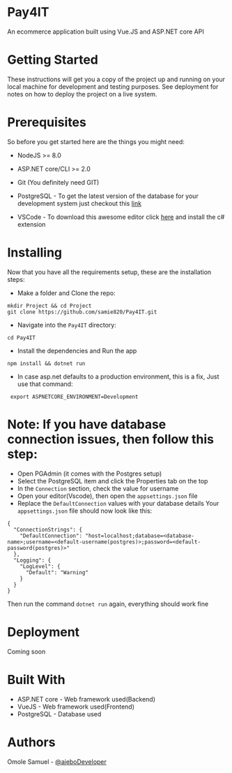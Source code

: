 # Pay4IT
An ecommerce application built using Vue.JS and ASP.NET core API

# Getting Started
These instructions will get you a copy of the project up and running on your local machine for development and testing purposes. 
See deployment for notes on how to deploy the project on a live system.

# Prerequisites

So before you get started here are the things you might need:


- NodeJS >= 8.0

- ASP.NET core/CLI >= 2.0

- Git (You definitely need GIT)

- PostgreSQL - To get the latest version of the database for your development system just checkout this [link](https://www.postgresql.org/download/)

- VSCode - To download this awesome editor click [here](https://code.visualstudio.com/Download) and install the c# extension

# Installing

Now that you have all the requirements setup, these are the installation steps:

- Make a folder and Clone the repo:
```
mkdir Project && cd Project
git clone https://github.com/samie820/Pay4IT.git
```

- Navigate into the `Pay4IT` directory:
```
cd Pay4IT
```

- Install the dependencies and Run the app
```
npm install && dotnet run
```

- In case asp.net defaults to a production environment, this is a fix, Just use that command:
```
 export ASPNETCORE_ENVIRONMENT=Development
```

# Note: If you have database connection issues, then follow this step:
- Open PGAdmin (it comes with the Postgres setup)
- Select the PostgreSQL item and click the Properties tab on the top
- In the `Connection` section, check the value for username
- Open your editor(Vscode), then open the `appsettings.json` file
- Replace the `DefaultConnection` values with your database details
Your `appsettings.json` file should now look like this:
```
{
  "ConnectionStrings": {
    "DefaultConnection": "host=localhost;database=<database-name>;username=<default-username(postgres)>;password=<default-password(postgres)>"
  },
  "Logging": {
    "LogLevel": {
      "Default": "Warning"
    }
  }
}
```

Then run the command `dotnet run` again, everything should work fine

# Deployment
Coming soon

# Built With
- ASP.NET core - Web framework used(Backend)
- VueJS - Web framework used(Frontend)
- PostgreSQL - Database used

# Authors
Omole Samuel - [@ajeboDeveloper](https://twitter.com/ajeboDeveloper)

